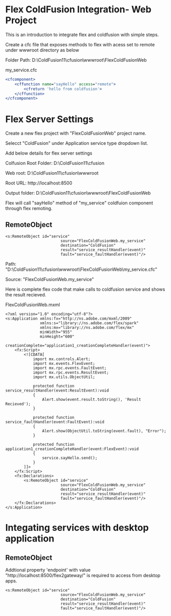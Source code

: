 # Flex ColdFusion Integration- Web Project

This is an introduction to integrate flex and coldfusion with simple steps.

Create a cfc file that exposes methods to flex with acess set to remote under wwwroot directory as below

Folder Path:
D:\ColdFusion11\cfusion\wwwroot\FlexColdFusionWeb

my_service.cfc

```cfc
<cfcomponent>
	<cffunction name="sayHello" access="remote">		
		<cfreturn 'hello from coldfusion'>
	</cffunction>
</cfcomponent>

```

# Flex Server Settings

Create a new flex project with "FlexColdFusionWeb" project name. 

Selecct "ColdFusion" under Application service type dropdown list. 

Add below details for flex server settings

Colfusion Root Folder: D:\ColdFusion11\cfusion

Web root: D:\ColdFusion11\cfusion\wwwroot

Root URL: http://localhost:8500

Output folder: D:\ColdFusion11\cfusion\wwwroot\FlexColdFusionWeb


Flex will call "sayHello" method of "my_service" coldfuion component through flex remoting. 

## RemoteObject
```mxml
<s:RemoteObject id="service"
						source="FlexColdFusionWeb.my_service"
						destination="ColdFusion"
						result="service_resultHandler(event)"
						fault="service_faultHandler(event)"/>

```

Path: "D:\ColdFusion11\cfusion\wwwroot\FlexColdFusionWeb\my_service.cfc"

Source: "FlexColdFusionWeb.my_service"

Here is complete flex code that make calls to coldfusion service and shows the result recieved.

FlexColdFusionWeb.mxml 
```mxml
<?xml version="1.0" encoding="utf-8"?>
<s:Application xmlns:fx="http://ns.adobe.com/mxml/2009"
			   xmlns:s="library://ns.adobe.com/flex/spark"
			   xmlns:mx="library://ns.adobe.com/flex/mx"
			   minWidth="955"
			   minHeight="600"
			   creationComplete="application1_creationCompleteHandler(event)">
	<fx:Script>
		<![CDATA[
			import mx.controls.Alert;
			import mx.events.FlexEvent;
			import mx.rpc.events.FaultEvent;
			import mx.rpc.events.ResultEvent;
			import mx.utils.ObjectUtil;

			protected function service_resultHandler(event:ResultEvent):void
			{
				Alert.show(event.result.toString(), 'Result Recieved');
			}

			protected function service_faultHandler(event:FaultEvent):void
			{
				Alert.show(ObjectUtil.toString(event.fault), "Error");
			}

			protected function application1_creationCompleteHandler(event:FlexEvent):void
			{
				service.sayHello.send();
			}
		]]>
	</fx:Script>
	<fx:Declarations>
		<s:RemoteObject id="service"
						source="FlexColdFusionWeb.my_service"
						destination="ColdFusion"
						result="service_resultHandler(event)"
						fault="service_faultHandler(event)"/>
	</fx:Declarations>
</s:Application>
```

# Integating services with desktop application
## RemoteObject

Addtional property 'endpoint' with value "http://localhost:8500/flex2gateway/" is required to access from desktop apps.

```mxml
<s:RemoteObject id="service"
						source="FlexColdFusionWeb.my_service"
						destination="ColdFusion"
						result="service_resultHandler(event)"
						fault="service_faultHandler(event)"/>

```
